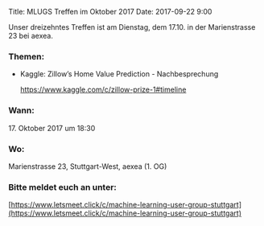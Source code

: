 Title: MLUGS Treffen im Oktober 2017
Date: 2017-09-22 9:00

Unser dreizehntes Treffen ist am Dienstag, dem 17.10. in der Marienstrasse 23 bei aexea.

### Themen:

- Kaggle: Zillow’s Home Value Prediction - Nachbesprechung

    https://www.kaggle.com/c/zillow-prize-1#timeline



### Wann:

<p>17. Oktober 2017 um 18:30</p>  

### Wo:

Marienstrasse 23, Stuttgart-West, aexea (1. OG)

### Bitte meldet euch an unter:
[https://www.letsmeet.click/c/machine-learning-user-group-stuttgart](https://www.letsmeet.click/c/machine-learning-user-group-stuttgart)
